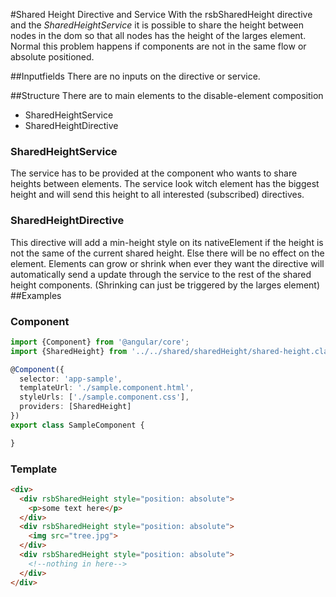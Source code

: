 #Shared Height Directive and Service
With the rsbSharedHeight directive and the _SharedHeightService_ it is possible to share the height between nodes in the dom so that all nodes has the height of the larges element.
Normal this problem happens if components are not in the same flow or absolute positioned.

##Inputfields
There are no inputs on the directive or service. 

##Structure
There are to main elements to the disable-element composition

* SharedHeightService 
* SharedHeightDirective 
 
### SharedHeightService
The service has to be provided at the component who wants to share heights between elements. The service look witch element has the biggest height and will send this height to all interested (subscribed) directives. 

### SharedHeightDirective
This directive will add a min-height style on its nativeElement if the height is not the same of the current shared height. Else there will be no effect on the element.
Elements can grow or shrink when ever they want the directive will automatically send a update through the service to the rest of the shared height components. (Shrinking can just be triggered by the larges element)
##Examples

### Component
```typescript
import {Component} from '@angular/core';
import {SharedHeight} from '../../shared/sharedHeight/shared-height.class';

@Component({
  selector: 'app-sample',
  templateUrl: './sample.component.html',
  styleUrls: ['./sample.component.css'],
  providers: [SharedHeight]
})
export class SampleComponent {

}
```

### Template
```html
<div>
  <div rsbSharedHeight style="position: absolute">
    <p>some text here</p>
  </div>
  <div rsbSharedHeight style="position: absolute">
    <img src="tree.jpg">
  </div>
  <div rsbSharedHeight style="position: absolute">
    <!--nothing in here-->
  </div>
</div>
```



